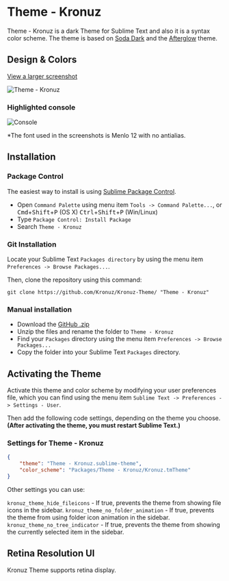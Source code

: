 # Theme - Kronuz

Theme - Kronuz is a dark Theme for Sublime Text and also it is a syntax color scheme. The theme is based on [Soda Dark](https://github.com/buymeasoda/soda-theme) and the [Afterglow](https://github.com/YabataDesign/afterglow-theme) theme.

## Design & Colors

[View a larger screenshot](https://raw.githubusercontent.com/Kronuz/Kronuz-Theme/master/Screenshots/Kronuz-Theme.png)

![Theme - Kronuz](Screenshots/Kronuz-Theme.png)


### Highlighted console

![Console](Screenshots/Kronuz-Theme-Console.png)


*The font used in the screenshots is Menlo 12 with no antialias.


## Installation

### Package Control

The easiest way to install is using [Sublime Package Control](https://sublime.wbond.net/).

* Open `Command Palette` using menu item `Tools -> Command Palette...`, or <kbd>Cmd</kbd>+<kbd>Shift</kbd>+<kbd>P</kbd> (OS X) <kbd>Ctrl</kbd>+<kbd>Shift</kbd>+<kbd>P</kbd> (Win/Linux)
* Type `Package Control: Install Package`
* Search `Theme - Kronuz`


### Git Installation

Locate your Sublime Text `Packages directory` by using the menu item `Preferences -> Browse Packages...`.

Then, clone the repository using this command:

    git clone https://github.com/Kronuz/Kronuz-Theme/ "Theme - Kronuz"


### Manual installation

* Download the [GitHub .zip](https://github.com/Kronuz/Kronuz-Theme/archive/master.zip)
* Unzip the files and rename the folder to `Theme - Kronuz`
* Find your `Packages` directory using the menu item  `Preferences -> Browse Packages...`
* Copy the folder into your Sublime Text `Packages` directory.


## Activating the Theme

Activate this theme and color scheme by modifying your user preferences file, which you can find using the menu item `Sublime Text -> Preferences -> Settings - User`.

Then add the following code settings, depending on the theme you choose. **(After activating the theme, you must restart Sublime Text.)**

### Settings for Theme - Kronuz

```json
{
    "theme": "Theme - Kronuz.sublime-theme",
    "color_scheme": "Packages/Theme - Kronuz/Kronuz.tmTheme"
}
```

Other settings you can use:

`kronuz_theme_hide_fileicons` - If true, prevents the theme from showing file icons in the sidebar.
`kronuz_theme_no_folder_animation` - If true, prevents the theme from using folder icon animation in the sidebar.
`kronuz_theme_no_tree_indicator` - If true, prevents the theme from showing the currently selected item in the sidebar.

## Retina Resolution UI

Kronuz Theme supports retina display.
